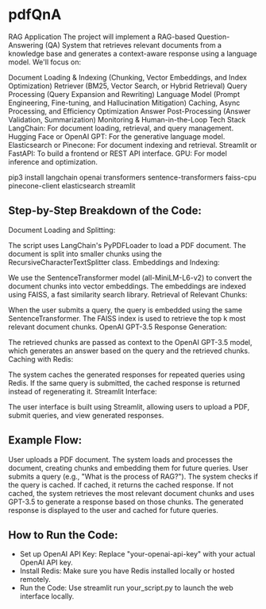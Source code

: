 # pdfQnA
RAG Application 
The project will implement a RAG-based Question-Answering (QA) System that retrieves relevant documents from a knowledge base and generates a context-aware response using a language model. We'll focus on:

Document Loading & Indexing (Chunking, Vector Embeddings, and Index Optimization)
Retriever (BM25, Vector Search, or Hybrid Retrieval)
Query Processing (Query Expansion and Rewriting)
Language Model (Prompt Engineering, Fine-tuning, and Hallucination Mitigation)
Caching, Async Processing, and Efficiency Optimization
Answer Post-Processing (Answer Validation, Summarization)
Monitoring & Human-in-the-Loop
Tech Stack
LangChain: For document loading, retrieval, and query management.
Hugging Face or OpenAI GPT: For the generative language model.
Elasticsearch or Pinecone: For document indexing and retrieval.
Streamlit or FastAPI: To build a frontend or REST API interface.
GPU: For model inference and optimization.

pip3 install langchain openai transformers sentence-transformers faiss-cpu pinecone-client elasticsearch streamlit

## Step-by-Step Breakdown of the Code:
Document Loading and Splitting:

The script uses LangChain's PyPDFLoader to load a PDF document.
The document is split into smaller chunks using the RecursiveCharacterTextSplitter class.
Embeddings and Indexing:

We use the SentenceTransformer model (all-MiniLM-L6-v2) to convert the document chunks into vector embeddings.
The embeddings are indexed using FAISS, a fast similarity search library.
Retrieval of Relevant Chunks:

When the user submits a query, the query is embedded using the same SentenceTransformer.
The FAISS index is used to retrieve the top k most relevant document chunks.
OpenAI GPT-3.5 Response Generation:

The retrieved chunks are passed as context to the OpenAI GPT-3.5 model, which generates an answer based on the query and the retrieved chunks.
Caching with Redis:

The system caches the generated responses for repeated queries using Redis.
If the same query is submitted, the cached response is returned instead of regenerating it.
Streamlit Interface:

The user interface is built using Streamlit, allowing users to upload a PDF, submit queries, and view generated responses.

## Example Flow:
User uploads a PDF document.
The system loads and processes the document, creating chunks and embedding them for future queries.
User submits a query (e.g., "What is the process of RAG?").
The system checks if the query is cached. If cached, it returns the cached response.
If not cached, the system retrieves the most relevant document chunks and uses GPT-3.5 to generate a response based on those chunks.
The generated response is displayed to the user and cached for future queries.

## How to Run the Code:
* Set up OpenAI API Key: Replace "your-openai-api-key" with your actual OpenAI API key.
* Install Redis: Make sure you have Redis installed locally or hosted remotely.
* Run the Code: Use streamlit run your_script.py to launch the web interface locally.
